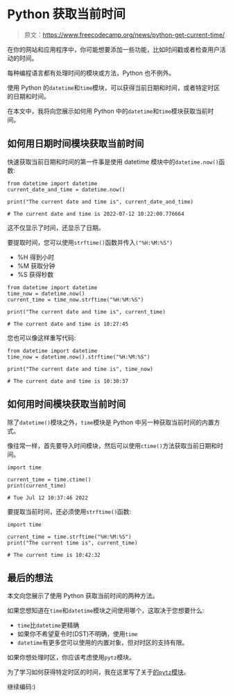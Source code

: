# Python 获取当前时间

> 原文：<https://www.freecodecamp.org/news/python-get-current-time/>

在你的网站和应用程序中，你可能想要添加一些功能，比如时间戳或者检查用户活动的时间。

每种编程语言都有处理时间的模块或方法，Python 也不例外。

使用 Python 的`datetime`和`time`模块，可以获得当前日期和时间，或者特定时区的日期和时间。

在本文中，我将向您展示如何用 Python 中的`datetime`和`time`模块获取当前时间。

## 如何用日期时间模块获取当前时间

快速获取当前日期和时间的第一件事是使用 datetime 模块中的`datetime.now()`函数:

```
from datetime import datetime
current_date_and_time = datetime.now()

print("The current date and time is", current_date_and_time)

# The current date and time is 2022-07-12 10:22:00.776664 
```

这不仅显示了时间，还显示了日期。

要提取时间，您可以使用`strftime()`函数并传入`("%H:%M:%S")`

*   %H 得到小时
*   %M 获取分钟
*   %S 获得秒数

```
from datetime import datetime
time_now = datetime.now()
current_time = time_now.strftime("%H:%M:%S")

print("The current date and time is", current_time)

# The current date and time is 10:27:45 
```

您也可以像这样重写代码:

```
from datetime import datetime
time_now = datetime.now().strftime("%H:%M:%S")

print("The current date and time is", time_now)

# The current date and time is 10:30:37 
```

## 如何用时间模块获取当前时间

除了`datetime()`模块之外，`time`模块是 Python 中另一种获取当前时间的内置方式。

像往常一样，首先要导入时间模块，然后可以使用`ctime()`方法获取当前日期和时间。

```
import time

current_time = time.ctime()
print(current_time)

# Tue Jul 12 10:37:46 2022 
```

要提取当前时间，还必须使用`strftime()`函数:

```
import time

current_time = time.strftime("%H:%M:%S")
print("The current time is", current_time)

# The current time is 10:42:32 
```

## 最后的想法

本文向您展示了使用 Python 获取当前时间的两种方法。

如果您想知道在`time`和`datetime`模块之间使用哪个，这取决于您想要什么:

*   `time`比`datetime`更精确
*   如果你不希望夏令时(DST)不明确，使用`time`
*   `datetime`有更多您可以使用的内置对象，但对时区的支持有限。

如果你想处理时区，你应该考虑使用`pytz`模块。

为了学习如何获得特定时区的时间，我在这里写了关于[的`pytz`模块](https://www.freecodecamp.org/news/how-to-get-the-current-time-in-python-with-datetime/#howtogetthecurrenttimeofatimezonewithdatetime)。

继续编码:)